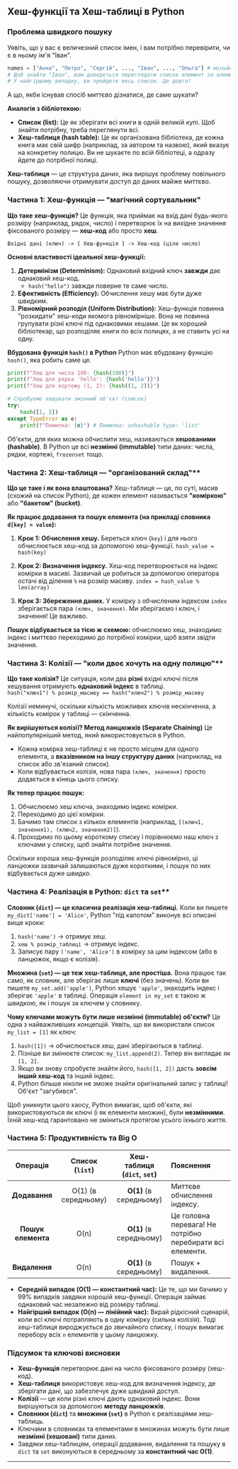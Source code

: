 ## Хеш-функції та Хеш-таблиці в Python

### Проблема швидкого пошуку
Уявіть, що у вас є величезний список імен, і вам потрібно перевірити, чи є в ньому ім'я "Іван".
```python
names = ["Анна", "Петро", "Сергій", ..., "Іван", ..., "Ольга"] # мільйон імен
# Щоб знайти "Іван", вам доведеться переглядати список елемент за елементом.
# У найгіршому випадку, ви пройдете весь список. Це довго!
```
А що, якби існував спосіб миттєво дізнатися, де саме шукати?

**Аналогія з бібліотекою:**
*   **Список (list):** Це як зберігати всі книги в одній великій купі. Щоб знайти потрібну, 
треба переглянути всі.
*   **Хеш-таблиця (hash table):** Це як організована бібліотека, де кожна книга має свій шифр 
(наприклад, за автором та назвою), який вказує на конкретну полицю. Ви не шукаєте по всій 
бібліотеці, а одразу йдете до потрібної полиці.

**Хеш-таблиця** — це структура даних, яка вирішує проблему повільного пошуку, дозволяючи 
отримувати доступ до даних майже миттєво.

### Частина 1: Хеш-функція — "магічний сортувальник"

**Що таке хеш-функція?**
Це функція, яка приймає на вхід дані будь-якого розміру (наприклад, рядок, число) і перетворює 
їх на вихідне значення фіксованого розміру — **хеш-код** або просто **хеш**.

`Вхідні дані (ключ) -> [ Хеш-функція ] -> Хеш-код (ціле число)`

**Основні властивості ідеальної хеш-функції:**
1.  **Детермінізм (Determinism):** Однаковий вхідний ключ **завжди** дає однаковий хеш-код.
    *   `hash("hello")` завжди поверне те саме число.
2.  **Ефективність (Efficiency):** Обчислення хешу має бути дуже швидким.
3.  **Рівномірний розподіл (Uniform Distribution):** Хеш-функція повинна "розкидати" хеш-коди якомога рівномірніше. Вона не повинна групувати різні ключі під однаковими хешами. Це як хороший бібліотекар, що розподіляє книги по всіх полицях, а не ставить усі на одну.

**Вбудована функція `hash()` в Python**
Python має вбудовану функцію `hash()`, яка робить саме це.

```python
print(f"Хеш для числа 100: {hash(100)}")
print(f"Хеш для рядка 'hello': {hash('hello')}")
print(f"Хеш для кортежу (1, 2): {hash((1, 2))}")

# Спробуємо хешувати змінний об'єкт (список)
try:
    hash([1, 2])
except TypeError as e:
    print(f"Помилка: {e}") # Помилка: unhashable type: 'list'
```
Об'єкти, для яких можна обчислити хеш, називаються **хешованими (hashable)**. В Python це всі 
**незмінні (immutable)** типи даних: числа, рядки, кортежі, `frozenset` тощо.

### Частина 2: Хеш-таблиця — "організований склад"**

**Що це таке і як вона влаштована?**
Хеш-таблиця — це, по суті, масив (схожий на список Python), де кожен елемент називається 
**"коміркою"** або **"бакетом" (bucket)**.

**Як працює додавання та пошук елемента (на прикладі словника `d[key] = value`):**

1.  **Крок 1: Обчислення хешу.** Береться ключ (`key`) і для нього обчислюється хеш-код за 
допомогою хеш-функції.
    `hash_value = hash(key)`

2.  **Крок 2: Визначення індексу.** Хеш-код перетворюється на індекс комірки в масиві. Зазвичай 
це робиться за допомогою оператора остачі від ділення `%` на розмір масиву.
    `index = hash_value % len(array)`

3.  **Крок 3: Збереження даних.** У комірку з обчисленим індексом `index` зберігається пара 
`(ключ, значення)`. Ми зберігаємо і ключ, і значення! Це важливо.

**Пошук відбувається за тією ж схемою:** обчислюємо хеш, знаходимо індекс і миттєво переходимо до 
потрібної комірки, щоб взяти звідти значення.

### Частина 3: Колізії — "коли двоє хочуть на одну полицю"**

**Що таке колізія?**
Це ситуація, коли два **різні** вхідні ключі після хешування отримують **однаковий індекс** в 
таблиці.  
`hash("ключ1") % розмір_масиву == hash("ключ2") % розмір_масиву`

Колізії неминучі, оскільки кількість можливих ключів нескінченна, а кількість комірок у таблиці — 
скінченна.

**Як вирішуються колізії? Метод ланцюжків (Separate Chaining)**
Це найпопулярніший метод, який використовується в Python.

*   Кожна комірка хеш-таблиці є не просто місцем для одного елемента, а **вказівником на іншу 
структуру даних** (наприклад, на список або зв'язаний список).
*   Коли відбувається колізія, нова пара `(ключ, значення)` просто додається в кінець цього списку.

**Як тепер працює пошук:**
1.  Обчислюємо хеш ключа, знаходимо індекс комірки.
2.  Переходимо до цієї комірки.
3.  Бачимо там список з кількох елементів (наприклад, `[(ключ1, значення1), (ключ2, значення2)]`).
4.  Проходимо по цьому короткому списку і порівнюємо наш ключ з ключами у списку, щоб знайти 
потрібне значення.

Оскільки хороша хеш-функція розподіляє ключі рівномірно, ці ланцюжки зазвичай залишаються дуже 
короткими, і пошук по них відбувається дуже швидко.

### Частина 4: Реалізація в Python: `dict` та `set`**

**Словник (`dict`) — це класична реалізація хеш-таблиці.**
Коли ви пишете `my_dict['name'] = 'Alice'`, Python "під капотом" виконує всі описані вище кроки:
1.  `hash('name')` -> отримує хеш.
2.  `хеш % розмір_таблиці` -> отримує індекс.
3.  Записує пару `('name', 'Alice')` в комірку за цим індексом (або в ланцюжок, якщо є колізія).

**Множина (`set`) — це теж хеш-таблиця, але простіша.**
Вона працює так само, як словник, але зберігає лише **ключі** (без значень).
Коли ви пишете `my_set.add('apple')`, Python хешує `'apple'`, знаходить індекс і зберігає `'apple'`
в таблиці. Операція `element in my_set` є такою ж швидкою, як і пошук за ключем у словнику.

**Чому ключами можуть бути лише незмінні (immutable) об'єкти?**
Це одна з найважливіших концепцій.
Уявіть, що ви використали список `my_list = [1]` як ключ:
1.  `hash([1])` -> обчислюється хеш, дані зберігаються в таблиці.
2.  Пізніше ви змінюєте список: `my_list.append(2)`. Тепер він виглядає як `[1, 2]`.
3.  Якщо ви знову спробуєте знайти його, `hash([1, 2])` дасть **зовсім інший хеш-код** та інший 
індекс.
4.  Python більше ніколи не зможе знайти оригінальний запис у таблиці! Об'єкт "загубився".

Щоб уникнути цього хаосу, Python вимагає, щоб об'єкти, які використовуються як ключі (і як 
елементи множин), були **незмінними**. Їхній хеш-код гарантовано не зміниться протягом усього 
їхнього життя.

### Частина 5: Продуктивність та Big O

| Операція | Список (`list`) | Хеш-таблиця (`dict`, `set`) | Пояснення |
|:---:|:---:|:---:|:---|
| **Додавання** | O(1) (в середньому) | **O(1)** (в середньому) | Миттєве обчислення індексу. |
| **Пошук елемента** | O(n) | **O(1)** (в середньому) | Це головна перевага! Не потрібно перебирати всі елементи. |
| **Видалення** | O(n) | **O(1)** (в середньому) | Пошук + видалення. |

*   **Середній випадок (O(1) — константний час):** Це те, що ми бачимо у 99% випадків завдяки хорошій хеш-функції. Операція займає однаковий час незалежно від розміру таблиці.
*   **Найгірший випадок (O(n) — лінійний час):** Вкрай рідкісний сценарій, коли всі ключі потрапляють в одну комірку (сильна колізія). Тоді хеш-таблиця вироджується до звичайного списку, і пошук вимагає перебору всіх `n` елементів у цьому ланцюжку.

### Підсумок та ключові висновки

*   **Хеш-функція** перетворює дані на число фіксованого розміру (хеш-код).
*   **Хеш-таблиця** використовує хеш-код для визначення індексу, де зберігати дані, що забезпечує дуже швидкий доступ.
*   **Колізії** — це коли різні ключі дають однаковий індекс. Вони вирішуються за допомогою **методу ланцюжків**.
*   **Словники (`dict`)** та **множини (`set`)** в Python є реалізаціями хеш-таблиць.
*   Ключами в словниках та елементами в множинах можуть бути лише **незмінні (хешовані)** типи даних.
*   Завдяки хеш-таблицям, операції додавання, видалення та пошуку в `dict` та `set` виконуються в середньому за **константний час O(1)**.

---
